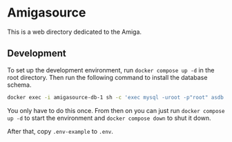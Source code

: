 # Amigasource

This is a web directory dedicated to the Amiga.

## Development

To set up the development environment, run `docker compose up -d` in the root directory. Then run the following command to install the database schema.

```bash
docker exec -i amigasource-db-1 sh -c 'exec mysql -uroot -p"root" asdb' < ./database/schema.sql
```

You only have to do this once. From then on you can just run `docker compose up -d` to start the environment and `docker compose down` to shut it down.

After that, copy `.env-example` to `.env`.
